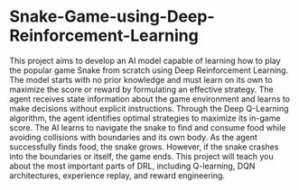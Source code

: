 # Snake-Game-using-Deep-Reinforcement-Learning

This project aims to develop an AI model capable of learning how to play the popular
game Snake from scratch using Deep Reinforcement Learning. The model starts with no prior knowledge
and must learn on its own to maximize the score or reward by formulating an effective strategy. The agent
receives state information about the game environment and learns to make decisions without explicit
instructions. Through the Deep Q-Learning algorithm, the agent identifies optimal strategies to
maximize its in-game score. The AI learns to navigate the snake to find and consume food while avoiding
collisions with boundaries and its own body. As the agent successfully finds food, the snake grows.
However, if the snake crashes into the boundaries or itself, the game ends. This project will teach you
about the most important parts of DRL, including Q-learning, DQN architectures, experience replay, and
reward engineering.


